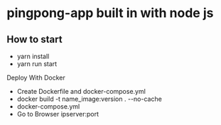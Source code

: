 # pingpong-app built in with node js

## How to start
- yarn install
- yarn run start


Deploy With Docker

- Create Dockerfile and docker-compose.yml
- docker build -t name_image:version . --no-cache
- docker-compose.yml
- Go to Browser ipserver:port


